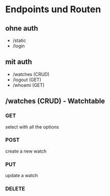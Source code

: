 # Endpoints und Routen

## ohne auth

-   /static
-   /login

## mit auth

-   /watches (CRUD)
-   /logout (GET)
-   /whoami (GET)

## /watches (CRUD) - Watchtable

### GET

select with all the options

### POST

create a new watch

### PUT

update a watch

### DELETE
